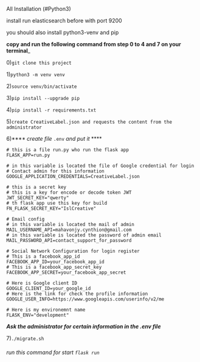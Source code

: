 All Installation (#Python3)

install run elasticsearch before with port 9200
 
you should also install python3-venv and pip

__copy and run the following command from step 0 to 4 and 7 on your terminal___

0)`git clone this project`

1)`python3 -m venv venv`

2)`source venv/bin/activate`

3)`pip install --upgrade pip`

4)`pip install -r requirements.txt`

5)`create CreativeLabel.json and requests the content from the administrator`

6)**** _create file_ `.env` _and put it_ ****

    # this is a file run.py who run the flask app
    FLASK_APP=run.py
    
    # in this variable is located the file of Google credential for login
    # Contact admin for this information
    GOOGLE_APPLICATION_CREDENTIALS=CreativeLabel.json
    
    # this is a secret key
    # this is a key for encode or decode token JWT
    JWT_SECRET_KEY="qwerty"
    # th flask app use this key for build
    FN_FLASK_SECRET_KEY="IslCreative"
    
    # Email config
    # in this variable is located the mail of admin
    MAIL_USERNAME_API=mahavonjy.cynthion@gmail.com
    # in this variable is located the password of admin email
    MAIL_PASSWORD_API=contact_support_for_password
    
    # Social Network Configuration for login register
    # This is a facebook_app_id
    FACEBOOK_APP_ID=your_facebook_app_id
    # This is a facebook_app_secret_key
    FACEBOOK_APP_SECRET=your_facebook_app_secret
    
    # Here is Google client ID
    GOOGLE_CLIENT_ID=your_google_id
    # Here is the link for check the profile information
    GOOGLE_USER_INFO=https://www.googleapis.com/userinfo/v2/me
    
    # Here is my environemnt name
    FLASK_ENV="development"

___Ask the administrator for certain information in the .env file___
    
7)```./migrate.sh```

###### run this command for start `flask run`
